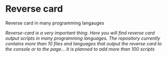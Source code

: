# Reverse card
Reverse card in many programming langauges

_Reverse-card is a very important thing. Here you will find reverse card output scripts in many programming languages. The repository currently contains more than 10 files and languages that output the reverse card to the console or to the page... It is planned to add more than 100 scripts_